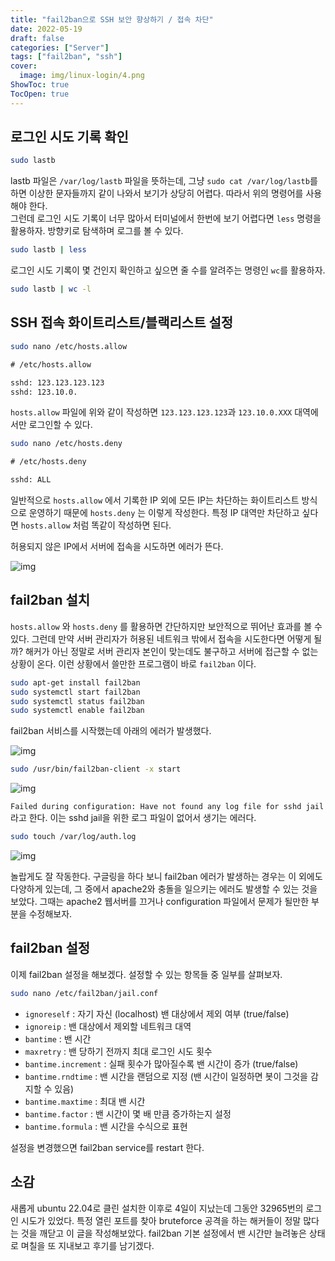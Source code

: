 ```yaml
---
title: "fail2ban으로 SSH 보안 향상하기 / 접속 차단"
date: 2022-05-19
draft: false
categories: ["Server"]
tags: ["fail2ban", "ssh"]
cover:
  image: img/linux-login/4.png
ShowToc: true
TocOpen: true
---
```


## 로그인 시도 기록 확인

```bash
sudo lastb
```

lastb 파일은 `/var/log/lastb` 파일을 뜻하는데, 그냥 `sudo cat /var/log/lastb`를 하면 이상한 문자들까지 같이 나와서 보기가 상당히 어렵다. 따라서 위의 명령어를 사용해야 한다.  
그런데 로그인 시도 기록이 너무 많아서 터미널에서 한번에 보기 어렵다면 `less` 명령을 활용하자. 방향키로 탐색하며 로그를 볼 수 있다.

```bash
sudo lastb | less
```

로그인 시도 기록이 몇 건인지 확인하고 싶으면 줄 수를 알려주는 명령인 `wc`를 활용하자.

```bash
sudo lastb | wc -l
```

## SSH 접속 화이트리스트/블랙리스트 설정

```bash
sudo nano /etc/hosts.allow
```

```txt
# /etc/hosts.allow

sshd: 123.123.123.123
sshd: 123.10.0.
```

`hosts.allow` 파일에 위와 같이 작성하면 `123.123.123.123`과 `123.10.0.XXX` 대역에서만 로그인할 수 있다.

```bash
sudo nano /etc/hosts.deny
```

```txt
# /etc/hosts.deny

sshd: ALL
```

일반적으로 `hosts.allow` 에서 기록한 IP 외에 모든 IP는 차단하는 화이트리스트 방식으로 운영하기 때문에 `hosts.deny` 는 이렇게 작성한다. 특정 IP 대역만 차단하고 싶다면 `hosts.allow` 처럼 똑같이 작성하면 된다.

허용되지 않은 IP에서 서버에 접속을 시도하면 에러가 뜬다.

![img](/img/linux-login/1.png)

## fail2ban 설치

`hosts.allow` 와 `hosts.deny` 를 활용하면 간단하지만 보안적으로 뛰어난 효과를 볼 수 있다. 그런데 만약 서버 관리자가 허용된 네트워크 밖에서 접속을 시도한다면 어떻게 될까? 해커가 아닌 정말로 서버 관리자 본인이 맞는데도 불구하고 서버에 접근할 수 없는 상황이 온다. 이런 상황에서 쓸만한 프로그램이 바로 `fail2ban` 이다.

```bash
sudo apt-get install fail2ban
sudo systemctl start fail2ban
sudo systemctl status fail2ban
sudo systemctl enable fail2ban
```

fail2ban 서비스를 시작했는데 아래의 에러가 발생했다.

![img](/img/linux-login/2.png)

```bash
sudo /usr/bin/fail2ban-client -x start
```

![img](/img/linux-login/3.png)

`Failed during configuration: Have not found any log file for sshd jail` 라고 한다. 이는 sshd jail을 위한 로그 파일이 없어서 생기는 에러다.

```bash
sudo touch /var/log/auth.log
```

![img](/img/linux-login/4.png)

놀랍게도 잘 작동한다. 구글링을 하다 보니 fail2ban 에러가 발생하는 경우는 이 외에도 다양하게 있는데, 그 중에서 apache2와 충돌을 일으키는 에러도 발생할 수 있는 것을 보았다. 그때는 apache2 웹서버를 끄거나 configuration 파일에서 문제가 될만한 부분을 수정해보자.

## fail2ban 설정

이제 fail2ban 설정을 해보겠다. 설정할 수 있는 항목들 중 일부를 살펴보자.

```bash
sudo nano /etc/fail2ban/jail.conf
```

- `ignoreself` : 자기 자신 (localhost) 밴 대상에서 제외 여부 (true/false)
- `ignoreip` : 밴 대상에서 제외할 네트워크 대역
- `bantime` : 밴 시간
- `maxretry` : 밴 당하기 전까지 최대 로그인 시도 횟수
- `bantime.increment` : 실패 횟수가 많아질수록 밴 시간이 증가 (true/false)
- `bantime.rndtime` : 밴 시간을 랜덤으로 지정 (밴 시간이 일정하면 봇이 그것을 감지할 수 있음)
- `bantime.maxtime` : 최대 밴 시간
- `bantime.factor` : 밴 시간이 몇 배 만큼 증가하는지 설정
- `bantime.formula` : 밴 시간을 수식으로 표현

설정을 변경했으면 fail2ban service를 restart 한다.

## 소감

새롭게 ubuntu 22.04로 클린 설치한 이후로 4일이 지났는데 그동안 32965번의 로그인 시도가 있었다. 특정 열린 포트를 찾아 bruteforce 공격을 하는 해커들이 정말 많다는 것을 깨닫고 이 글을 작성해보았다. fail2ban 기본 설정에서 밴 시간만 늘려놓은 상태로 며칠을 또 지내보고 후기를 남기겠다.
